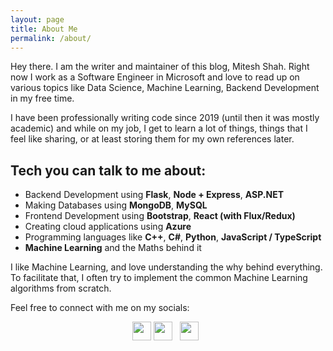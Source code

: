 ```yaml
---
layout: page
title: About Me
permalink: /about/
---
```


Hey there. I am the writer and maintainer of this blog, Mitesh Shah. Right now I work as a Software Engineer in Microsoft and love to read up on various topics like Data Science, Machine Learning, Backend Development in my free time.

I have been professionally writing code since 2019 (until then it was mostly academic) and while on my job, I get to learn a lot of things, things that I feel like sharing, or at least storing them for my own references later.

## Tech you can talk to me about:

* Backend Development using **Flask**, **Node + Express**, **ASP.NET**
* Making Databases using **MongoDB**, **MySQL**
* Frontend Development using **Bootstrap**, **React (with Flux/Redux)**
* Creating cloud applications using **Azure**
* Programming languages like **C++**, **C#**, **Python**, **JavaScript / TypeScript**
* **Machine Learning** and the Maths behind it

I like Machine Learning, and love understanding the why behind everything. To facilitate that, I often try to implement the common Machine Learning algorithms from scratch.

Feel free to connect with me on my socials:

<p align='center'>
<a href="https://www.linkedin.com/in/mitesh-shah16/"><img height="30" src="https://github.com/WaylonWalker/WaylonWalker/blob/main/icon/linkedin.png?raw=true"></a>
<a href="https://twitter.com/mitesh_1612"><img height="30" src="https://github.com/WaylonWalker/WaylonWalker/blob/main/icon/twitter.png?raw=true"></a>&nbsp;&nbsp;
<a href="https://instagram.com/mitesh1612"><img height="30" src="https://github.com/WaylonWalker/WaylonWalker/blob/main/icon/instagram.jpg?raw=true"></a>&nbsp;&nbsp;
</p>